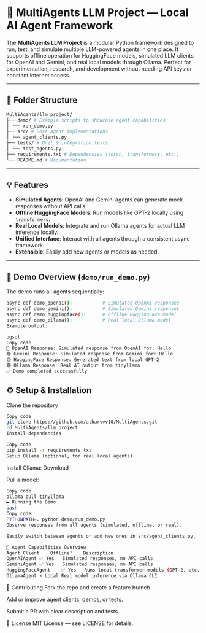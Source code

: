 # 🧠 MultiAgents LLM Project — Local AI Agent Framework

The **MultiAgents LLM Project** is a modular Python framework designed to run, test, and simulate multiple LLM-powered agents in one place. It supports offline operation for HuggingFace models, simulated LLM clients for OpenAI and Gemini, and real local models through Ollama. Perfect for experimentation, research, and development without needing API keys or constant internet access.

---

## 📂 Folder Structure
```bash
MultiAgents/llm_project/
├── demo/ # Example scripts to showcase agent capabilities
│ └── run_demo.py
├── src/ # Core agent implementations
│ └── agent_clients.py
├── tests/ # Unit & integration tests
│ └── test_agents.py
├── requirements.txt # Dependencies (torch, transformers, etc.)
└── README.md # Documentation
```


---

## 💡 Features

- **Simulated Agents**: OpenAI and Gemini agents can generate mock responses without API calls.  
- **Offline HuggingFace Models**: Run models like GPT-2 locally using `transformers`.  
- **Real Local Models**: Integrate and run Ollama agents for actual LLM inference locally.  
- **Unified Interface**: Interact with all agents through a consistent async framework.  
- **Extensible**: Easily add new agents or models as needed.

---

## 🧪 Demo Overview (`demo/run_demo.py`)

The demo runs all agents sequentially:

```bash
async def demo_openai():           # Simulated OpenAI responses
async def demo_gemini():           # Simulated Gemini responses
async def demo_huggingface():      # Offline HuggingFace model
async def demo_ollama():           # Real local Ollama model
Example output:

pgsql
Copy code
🔷 OpenAI Response: Simulated response from OpenAI for: Hello
🟣 Gemini Response: Simulated response from Gemini for: Hello
🟡 HuggingFace Response: Generated text from local GPT-2
🟢 Ollama Response: Real AI output from tinyllama
✅ Demo completed successfully
```
## ⚙️ Setup & Installation
Clone the repository

```bash
Copy code
git clone https://github.com/atharvvv10/MultiAgents.git
cd MultiAgents/llm_project
Install dependencies
```
```bash
Copy code
pip install -r requirements.txt
Setup Ollama (optional, for real local agents)
```
Install Ollama: Download

Pull a model:

```bash
Copy code
ollama pull tinyllama
▶️ Running the Demo
bash
Copy code
PYTHONPATH=. python demo/run_demo.py
Observe responses from all agents (simulated, offline, or real).

Easily switch between agents or add new ones in src/agent_clients.py.
```
```bash
📝 Agent Capabilities Overview
Agent Client	Offline?	Description
OpenAIAgent	✅ Yes	Simulated responses, no API calls
GeminiAgent	✅ Yes	Simulated responses, no API calls
HuggingFaceAgent	✅ Yes	Runs local transformer models (GPT-2, etc.)
OllamaAgent	⚡ Local	Real model inference via Ollama CLI
```
🚀 Contributing
Fork the repo and create a feature branch.

Add or improve agent clients, demos, or tests.

Submit a PR with clear description and tests.

📄 License
MIT License — see LICENSE for details.
